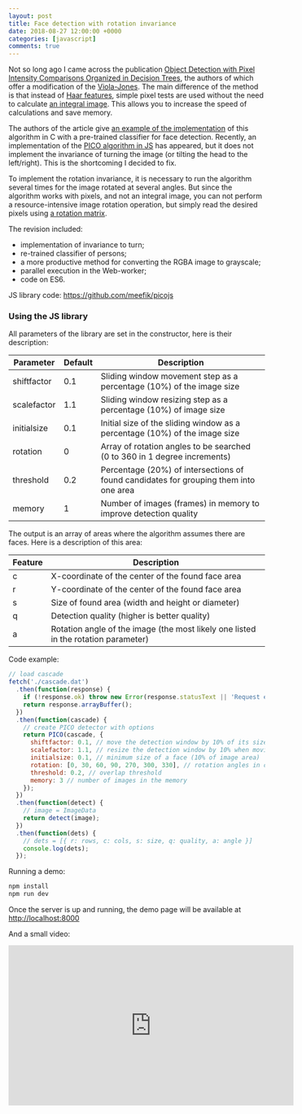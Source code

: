 ```yaml
---
layout: post
title: Face detection with rotation invariance
date: 2018-08-27 12:00:00 +0000
categories: [javascript]
comments: true
---
```


Not so long ago I came across the publication [Object Detection with Pixel Intensity Comparisons Organized in Decision Trees](https://arxiv.org/abs/1305.4537), the authors of which offer a modification of the [Viola-Jones](https://en.wikipedia.org/wiki/Viola%E2%80%93Jones_object_detection_framework). The main difference of the method is that instead of [Haar features](https://en.wikipedia.org/wiki/Haar-like_feature), simple pixel tests are used without the need to calculate [an integral image](https://en.wikipedia.org/wiki/Summed-area_table). This allows you to increase the speed of calculations and save memory.

The authors of the article give [an example of the implementation](https://github.com/nenadmarkus/pico) of this algorithm in C with a pre-trained classifier for face detection. Recently, an implementation of the [PICO algorithm in JS](https://github.com/tehnokv/picojs) has appeared, but it does not implement the invariance of turning the image (or tilting the head to the left/right). This is the shortcoming I decided to fix.

To implement the rotation invariance, it is necessary to run the algorithm several times for the image rotated at several angles. But since the algorithm works with pixels, and not an integral image, you can not perform a resource-intensive image rotation operation, but simply read the desired pixels using [a rotation matrix](https://en.wikipedia.org/wiki/Rotation_matrix).

The revision included:

- implementation of invariance to turn;
- re-trained classifier of persons;
- a more productive method for converting the RGBA image to grayscale;
- parallel execution in the Web-worker;
- code on ES6.

<!--more-->

JS library code: <https://github.com/meefik/picojs>

### Using the JS library

All parameters of the library are set in the constructor, here is their description:

| Parameter   | Default      | Description                                                                           |
|-------------|--------------|---------------------------------------------------------------------------------------|
| shiftfactor | 0.1          | Sliding window movement step as a percentage (10%) of the image size                  |
| scalefactor | 1.1          | Sliding window resizing step as a percentage (10%) of image size                      |
| initialsize | 0.1          | Initial size of the sliding window as a percentage (10%) of the image size            |
| rotation    | 0            | Array of rotation angles to be searched (0 to 360 in 1 degree increments)             |
| threshold   | 0.2          | Percentage (20%) of intersections of found candidates for grouping them into one area |
| memory      | 1            | Number of images (frames) in memory to improve detection quality                      |

The output is an array of areas where the algorithm assumes there are faces. Here is a description of this area:

| Feature     | Description                                                                          |
|-------------|--------------------------------------------------------------------------------------|
| c           | X-coordinate of the center of the found face area                                    |
| r           | Y-coordinate of the center of the found face area                                    |
| s           | Size of found area (width and height or diameter)                                    |
| q           | Detection quality (higher is better quality)                                         |
| a           | Rotation angle of the image (the most likely one listed in the rotation parameter)   |

Code example:

```js
// load cascade
fetch('./cascade.dat')
  .then(function(response) {
    if (!response.ok) throw new Error(response.statusText || 'Request error');
    return response.arrayBuffer();
  })
  .then(function(cascade) {
    // create PICO detector with options
    return PICO(cascade, {
      shiftfactor: 0.1, // move the detection window by 10% of its size
      scalefactor: 1.1, // resize the detection window by 10% when moving to the higher scale
      initialsize: 0.1, // minimum size of a face (10% of image area)
      rotation: [0, 30, 60, 90, 270, 300, 330], // rotation angles in degrees
      threshold: 0.2, // overlap threshold
      memory: 3 // number of images in the memory
    });
  })
  .then(function(detect) {
    // image = ImageData
    return detect(image);
  })
  .then(function(dets) {
    // dets = [{ r: rows, c: cols, s: size, q: quality, a: angle }]
    console.log(dets);
  });
```

Running a demo:

```sh
npm install
npm run dev
```

Once the server is up and running, the demo page will be available at <http://localhost:8000>

And a small video:

<iframe width="560" height="315" src="https://www.youtube.com/embed/9WiGC08_ZFY" frameborder="0" allow="accelerometer; autoplay; encrypted-media; gyroscope; picture-in-picture" allowfullscreen></iframe>
